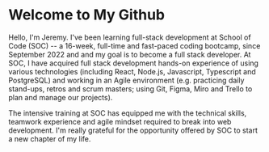 <h1>Welcome to My Github</h1>

<p>Hello, I'm Jeremy. I've been learning full-stack development at School of Code (SOC) -- a 16-week, full-time and fast-paced coding bootcamp,  since September 2022 and and my goal is to become a full stack developer. At SOC, I have acquired full stack development hands-on experience of using various technologies (including React, Node.js, Javascript, Typescript and PostgreSQL) and working in an Agile environment (e.g. practicing daily stand-ups, retros and scrum masters; using Git, Figma, Miro and Trello to plan and manage our projects).</p>
<p>The intensive training at SOC has equipped me with the technical skills, teamwork experience and agile mindset required to  break into web development. I'm really grateful for the opportunity offered by SOC to start a new chapter of my life.</p>
